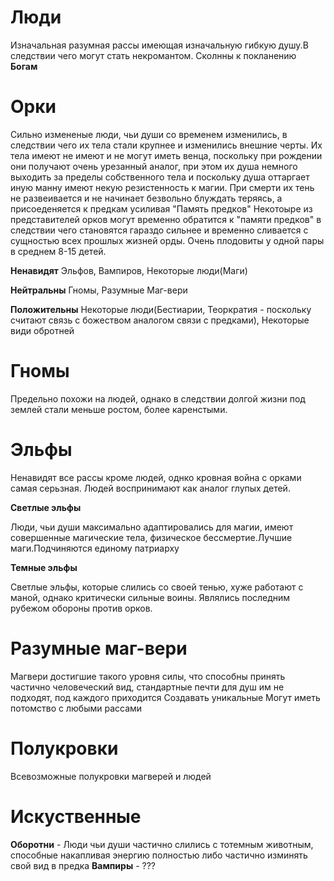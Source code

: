 # Люди

Изначальная разумная рассы имеющая изначальную гибкую душу.В следствии чего могут стать некромантом.
Сколнны к покланению **Богам**
# Орки

Сильно измененые люди, чьи души со временем изменились, в следствии чего их тела стали крупнее и изменились внешние черты.
Их тела имеют не имеют и не могут иметь венца, поскольку при рождении они получают очень урезанный аналог, при этом их душа немного выходить за пределы
собственного тела и поскольку душа оттаргает иную манну имеют некую резистенность к магии.
При смерти их тень не развеивается и не начинает безвольно блуждать теряясь, а присоеденяется к предкам усиливая "Память предков"
Некотоыре из представителей орков могут временно обратится к "памяти предков" в следствии чего становятся гараздо сильнее и временно сливается 
с сущностью всех прошлых жизней орды.
Очень плодовиты у одной пары в среднем 8-15 детей.

**Ненавидят**
Эльфов, Вампиров, Некоторые люди(Маги)

**Нейтральны**
Гномы, Разумные Маг-вери

**Положительны**
Некоторые люди(Бестиарии, Теоркратия - поскольку считают связь с божеством аналогом связи с предками), Некоторые види обротней

# Гномы

Предельно похожи на людей, однако в следствии долгой жизни под землей стали меньше ростом, более каренстыми.

# Эльфы

Ненавидят все рассы кроме людей, однко кровная война с орками самая серьзная.
Людей воспринимают как аналог глупых детей.

**Светлые эльфы**

Люди, чьи души максимально адаптировались для магии, имеют совершенные магические тела, физическое бессмертие.Лучшие маги.Подчиняются единому патриарху

**Темные эльфы**

Светлые эльфы, которые слились со своей тенью, хуже работают с маной, однако критически сильные воины. Являлись последним рубежом обороны против орков.

# Разумные маг-вери

Магвери достигшие такого уровня силы, что способны принять частично человеческий вид, стандартные печти для душ им не подходят, под каждого приходится
Создавать уникальные
Могут иметь потомство с любыми рассами

# Полукровки

Всевозможные полукровки магверей и людей

# Искуственные
**Оборотни** - Люди чьи души частично слились с тотемным животным, способные накапливая энергию полностью либо частично изминять свой вид в предка
**Вампиры** - ???
